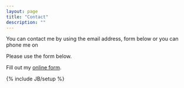 ```yaml
---
layout: page
title: "Contact"
description: ""
---
```


You can contact me by using the email address, form below or you can phone me on 

Please use the form below.

<div id="wufoo-m7x3r3">
Fill out my <a href="http://lotsofcode.wufoo.com/forms/m7x3r3">online form</a>.
</div>
<script type="text/javascript">var m7x3r3;(function(d, t) {
var s = d.createElement(t), options = {
  'userName':'lotsofcode', 
  'formHash':'m7x3r3', 
  'autoResize':true,
'height':'495',
'async':true,
'header':'show'};
s.src = ('https:' == d.location.protocol ? 'https://' : 'http://') + 'wufoo.com/scripts/embed/form.js';
s.onload = s.onreadystatechange = function() {
var rs = this.readyState; if (rs) if (rs != 'complete') if (rs != 'loaded') return;
try { m7x3r3 = new WufooForm();m7x3r3.initialize(options);m7x3r3.display(); } catch (e) {}};
var scr = d.getElementsByTagName(t)[0], par = scr.parentNode; par.insertBefore(s, scr);
})(document, 'script');</script>


{% include JB/setup %}